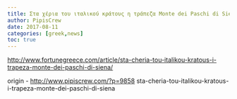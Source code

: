 ```yaml
---
title: Στα χέρια του ιταλικού κράτους η τράπεζα Monte dei Paschi di Siena
author: PipisCrew
date: 2017-08-11
categories: [greek,news]
toc: true
---
```


http://www.fortunegreece.com/article/sta-cheria-tou-italikou-kratous-i-trapeza-monte-dei-paschi-di-siena/

origin - http://www.pipiscrew.com/?p=9858 sta-cheria-tou-italikou-kratous-i-trapeza-monte-dei-paschi-di-siena
